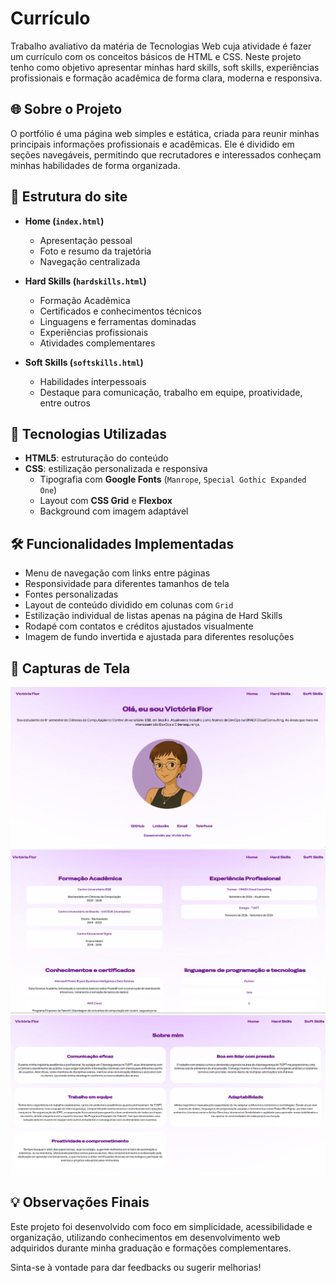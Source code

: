 # Currículo

Trabalho avaliativo da matéria de Tecnologias Web cuja atividade é fazer um currículo com os conceitos básicos de HTML e CSS. Neste projeto tenho como objetivo apresentar minhas hard skills, soft skills, experiências profissionais e formação acadêmica de forma clara, moderna e responsiva.

## 🌐 Sobre o Projeto

O portfólio é uma página web simples e estática, criada para reunir minhas principais informações profissionais e acadêmicas. Ele é dividido em seções navegáveis, permitindo que recrutadores e interessados conheçam minhas habilidades de forma organizada.

## 📜 Estrutura do site

- **Home (`index.html`)**
  - Apresentação pessoal
  - Foto e resumo da trajetória
  - Navegação centralizada

- **Hard Skills (`hardskills.html`)**
  - Formação Acadêmica
  - Certificados e conhecimentos técnicos
  - Linguagens e ferramentas dominadas
  - Experiências profissionais
  - Atividades complementares

- **Soft Skills (`softskills.html`)**
  - Habilidades interpessoais
  - Destaque para comunicação, trabalho em equipe, proatividade, entre outros

## 🎨 Tecnologias Utilizadas

- **HTML5**: estruturação do conteúdo
- **CSS**: estilização personalizada e responsiva
  - Tipografia com **Google Fonts** (`Manrope`, `Special Gothic Expanded One`)
  - Layout com **CSS Grid** e **Flexbox**
  - Background com imagem adaptável

## 🛠️ Funcionalidades Implementadas

- Menu de navegação com links entre páginas
- Responsividade para diferentes tamanhos de tela
- Fontes personalizadas
- Layout de conteúdo dividido em colunas com `Grid`
- Estilização individual de listas apenas na página de Hard Skills
- Rodapé com contatos e créditos ajustados visualmente
- Imagem de fundo invertida e ajustada para diferentes resoluções

## 📸 Capturas de Tela
<div align="center">
    <img src="images\home.png" width="600px" alt="Home">
    <img src="images\hardskills.png" width="600px" alt="HardSkills">
    <img src="images\softskills.png" width="600px" alt="SoftSkills">
</div>

## 💡 Observações Finais

Este projeto foi desenvolvido com foco em simplicidade, acessibilidade e organização, utilizando conhecimentos em desenvolvimento web adquiridos durante minha graduação e formações complementares.

Sinta-se à vontade para dar feedbacks ou sugerir melhorias!
